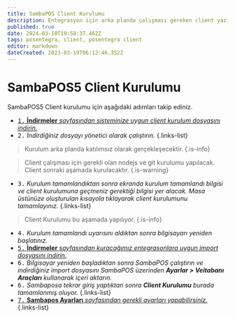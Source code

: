```yaml
---
title: SambaPOS Client Kurulumu
description: Entegrasyon için arka planda çalışması gereken client yazılımının kurulum aşamaları anlatılmaktadır.
published: true
date: 2024-03-10T19:58:37.462Z
tags: posentegra, client, posentegra client
editor: markdown
dateCreated: 2023-03-19T06:12:46.352Z
---
```


# SambaPOS5 Client Kurulumu
SambaPOS5 Client kurulumu için aşağıdaki adımları takip ediniz.


- [<kbd>1.</kbd> **İndirmeler** *sayfasından sisteminize uygun client kurulum dosyasını indirin.*](/indirmeler/sambapos-client)
- <kbd>2.</kbd> *İndirdiğiniz dosyayı yönetici olarak çalıştırın.*
{.links-list}

> Kurulum arka planda katılımsız olarak gerçekleşecektir.
{.is-info}

> Client çalışması için gerekli olan nodejs ve git kurulumu yapılacak. Client sonraki aşamada kurulacaktır.
{.is-warning}

- <kbd>3.</kbd> *Kurulum tamamlandıktan sonra ekranda kurulum tamamlandı bilgisi ve client kurulumuna geçmeniz gerektiği bilgisi yer alacak. Masa üstünüze oluşturulan kısayola tıklayarak client kurulumunu tamamlayınız.*
{.links-list}

> Client Kurulumu bu aşamada yapılıyor.
{.is-info}

- <kbd>4.</kbd> *Kurulum tamamlandı uyarısını aldıktan sonra bilgisayarı yeniden başlatınız.*
- [<kbd>5.</kbd> **İndirmeler** *sayfasından kuracağımız entegrasonlara uygun import dosyasını indirin.*](/indirmeler/sambapos-client)
- <kbd>6.</kbd> *Bilgisayar yeniden başladıktan sonra SambaPOS çalıştırın ve indirdiğiniz import dosyasını SambaPOS üzerinden **Ayarlar > Veitabanı Araçları** kullanarak içeri aktarın.*
- <kbd>6.</kbd> *Sambaposa tekrar giriş yaptıktan sonra **Client Kurulumu** burada tamamlanmış oluyor.*
{.links-list}
- [<kbd>7.</kbd> **Sambapos Ayarları** *sayfasından gerekli ayarları yapabilirsiniz.*](/sambapos/sambapos-ayarlari)
{.links-list}




